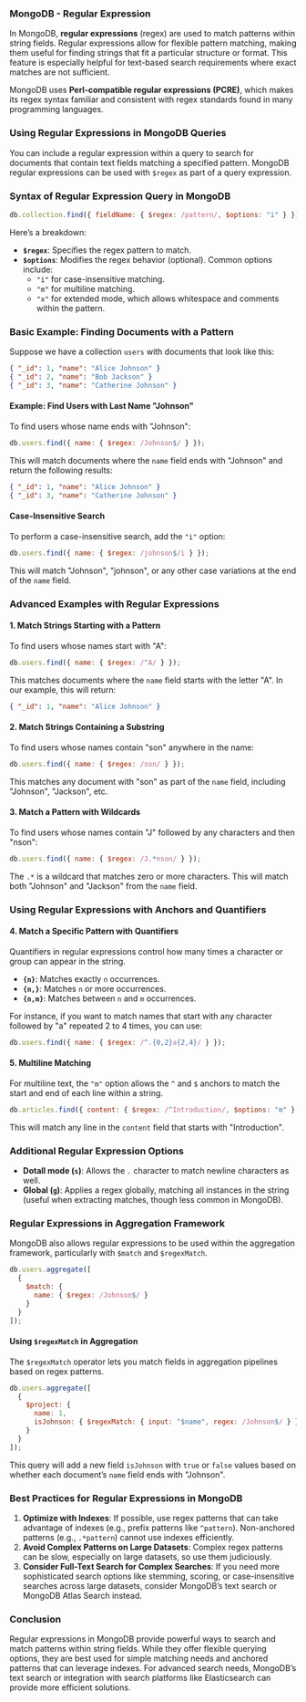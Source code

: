 ### **MongoDB - Regular Expression**

In MongoDB, **regular expressions** (regex) are used to match patterns within string fields. Regular expressions allow for flexible pattern matching, making them useful for finding strings that fit a particular structure or format. This feature is especially helpful for text-based search requirements where exact matches are not sufficient.

MongoDB uses **Perl-compatible regular expressions (PCRE)**, which makes its regex syntax familiar and consistent with regex standards found in many programming languages.

### **Using Regular Expressions in MongoDB Queries**

You can include a regular expression within a query to search for documents that contain text fields matching a specified pattern. MongoDB regular expressions can be used with `$regex` as part of a query expression.

### **Syntax of Regular Expression Query in MongoDB**

```js
db.collection.find({ fieldName: { $regex: /pattern/, $options: "i" } });
```

Here’s a breakdown:
- **`$regex`**: Specifies the regex pattern to match.
- **`$options`**: Modifies the regex behavior (optional). Common options include:
  - `"i"` for case-insensitive matching.
  - `"m"` for multiline matching.
  - `"x"` for extended mode, which allows whitespace and comments within the pattern.

### **Basic Example: Finding Documents with a Pattern**

Suppose we have a collection `users` with documents that look like this:

```json
{ "_id": 1, "name": "Alice Johnson" }
{ "_id": 2, "name": "Bob Jackson" }
{ "_id": 3, "name": "Catherine Johnson" }
```

#### **Example: Find Users with Last Name "Johnson"**

To find users whose name ends with "Johnson":

```js
db.users.find({ name: { $regex: /Johnson$/ } });
```

This will match documents where the `name` field ends with "Johnson" and return the following results:

```json
{ "_id": 1, "name": "Alice Johnson" }
{ "_id": 3, "name": "Catherine Johnson" }
```

#### **Case-Insensitive Search**

To perform a case-insensitive search, add the `"i"` option:

```js
db.users.find({ name: { $regex: /johnson$/i } });
```

This will match "Johnson", "johnson", or any other case variations at the end of the `name` field.

### **Advanced Examples with Regular Expressions**

#### **1. Match Strings Starting with a Pattern**

To find users whose names start with "A":

```js
db.users.find({ name: { $regex: /^A/ } });
```

This matches documents where the `name` field starts with the letter "A". In our example, this will return:

```json
{ "_id": 1, "name": "Alice Johnson" }
```

#### **2. Match Strings Containing a Substring**

To find users whose names contain "son" anywhere in the name:

```js
db.users.find({ name: { $regex: /son/ } });
```

This matches any document with "son" as part of the `name` field, including "Johnson", "Jackson", etc.

#### **3. Match a Pattern with Wildcards**

To find users whose names contain "J" followed by any characters and then "nson":

```js
db.users.find({ name: { $regex: /J.*nson/ } });
```

The `.*` is a wildcard that matches zero or more characters. This will match both "Johnson" and "Jackson" from the `name` field.

### **Using Regular Expressions with Anchors and Quantifiers**

#### **4. Match a Specific Pattern with Quantifiers**

Quantifiers in regular expressions control how many times a character or group can appear in the string.

- **`{n}`**: Matches exactly `n` occurrences.
- **`{n,}`**: Matches `n` or more occurrences.
- **`{n,m}`**: Matches between `n` and `m` occurrences.

For instance, if you want to match names that start with any character followed by "a" repeated 2 to 4 times, you can use:

```js
db.users.find({ name: { $regex: /^.{0,2}a{2,4}/ } });
```

#### **5. Multiline Matching**

For multiline text, the `"m"` option allows the `^` and `$` anchors to match the start and end of each line within a string.

```js
db.articles.find({ content: { $regex: /^Introduction/, $options: "m" } });
```

This will match any line in the `content` field that starts with "Introduction".

### **Additional Regular Expression Options**

- **Dotall mode (`s`)**: Allows the `.` character to match newline characters as well.
- **Global (`g`)**: Applies a regex globally, matching all instances in the string (useful when extracting matches, though less common in MongoDB).

### **Regular Expressions in Aggregation Framework**

MongoDB also allows regular expressions to be used within the aggregation framework, particularly with `$match` and `$regexMatch`.

```js
db.users.aggregate([
  {
    $match: {
      name: { $regex: /Johnson$/ }
    }
  }
]);
```

#### **Using `$regexMatch` in Aggregation**

The `$regexMatch` operator lets you match fields in aggregation pipelines based on regex patterns.

```js
db.users.aggregate([
  {
    $project: {
      name: 1,
      isJohnson: { $regexMatch: { input: "$name", regex: /Johnson$/ } }
    }
  }
]);
```

This query will add a new field `isJohnson` with `true` or `false` values based on whether each document’s `name` field ends with "Johnson".

### **Best Practices for Regular Expressions in MongoDB**

1. **Optimize with Indexes**: If possible, use regex patterns that can take advantage of indexes (e.g., prefix patterns like `^pattern`). Non-anchored patterns (e.g., `.*pattern`) cannot use indexes efficiently.
2. **Avoid Complex Patterns on Large Datasets**: Complex regex patterns can be slow, especially on large datasets, so use them judiciously.
3. **Consider Full-Text Search for Complex Searches**: If you need more sophisticated search options like stemming, scoring, or case-insensitive searches across large datasets, consider MongoDB’s text search or MongoDB Atlas Search instead.

### **Conclusion**

Regular expressions in MongoDB provide powerful ways to search and match patterns within string fields. While they offer flexible querying options, they are best used for simple matching needs and anchored patterns that can leverage indexes. For advanced search needs, MongoDB’s text search or integration with search platforms like Elasticsearch can provide more efficient solutions.
